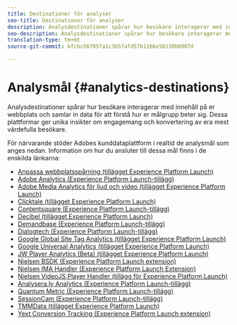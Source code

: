 ```yaml
---
title: Destinationer för analyser
seo-title: Destinationer för analyser
description: Analysdestinationer spårar hur besökare interagerar med innehåll på er webbplats och samlar in data för att förstå hur er målgrupp beter sig. Dessa plattformar ger unika insikter om engagemang och konvertering av era mest värdefulla besökare.
seo-description: Analysdestinationer spårar hur besökare interagerar med innehåll på er webbplats och samlar in data för att förstå hur er målgrupp beter sig. Dessa plattformar ger unika insikter om engagemang och konvertering av era mest värdefulla besökare.
translation-type: tm+mt
source-git-commit: bfcbc56f05fa1c3b5fafd57b1166e50130b6007d

---
```



# Analysmål {#analytics-destinations}

Analysdestinationer spårar hur besökare interagerar med innehåll på er webbplats och samlar in data för att förstå hur er målgrupp beter sig. Dessa plattformar ger unika insikter om engagemang och konvertering av era mest värdefulla besökare.

För närvarande stöder Adobes kunddataplattform i realtid de analysmål som anges nedan. Information om hur du ansluter till dessa mål finns i de enskilda länkarna:

* [Anpassa webbplatsspårning (tillägget Experience Platform Launch)](/help/rtcdp/destinations/adform-extension.md)
* [Adobe Analytics (Experience Platform Launch-tillägg)](/help/rtcdp/destinations/adobe-analytics-extension.md)
* [Adobe Media Analytics för ljud och video (tillägget Experience Platform Launch)](/help/rtcdp/destinations/adobe-video-analytics-extension.md)
* [Clicktale (tillägget Experience Platform Launch)](/help/rtcdp/destinations/clicktale-extension.md)
* [Contentsquare (Experience Platform Launch-tillägg)](/help/rtcdp/destinations/contentsquare-extension.md)
* [Decibel (tillägget Experience Platform Launch)](/help/rtcdp/destinations/decibel-extension.md)
* [Demandbase (Experience Platform Launch-tillägg)](/help/rtcdp/destinations/demandbase-extension.md)
* [Dialogtech (Experience Platform Launch-tillägg)](/help/rtcdp/destinations/dialogtech-extension.md)
* [Google Global Site Tag Analytics (tillägget Experience Platform Launch)](/help/rtcdp/destinations/gtag-analytics-extension.md)
* [Google Universal Analytics (tillägget Experience Platform Launch)](/help/rtcdp/destinations/google-universal-analytics-extension.md)
* [JW Player Analytics (Beta) (tillägget Experience Platform Launch)](/help/rtcdp/destinations/jw-player-analytics-extension.md)
* [Nielsen BSDK (Experience Platform Launch extension)](nielsen-bsdk-extension.md)
* [Nielsen IMA Handler (Experience Platform Launch Extension)](nielsen-ima-extension.md)
* [Nielsen VideoJS Player Handler (tillägg för Experience Platform Launch)](nielsen-videojs-extension.md)
* [Analysera.ly Analytics (Experience Platform Launch-tillägg)](parsely-extension.md)
* [Quantum Metric (Experience Platform Launch-tillägg)](quantum-metric-extension.md)
* [SessionCam (Experience Platform Launch-tillägg)](sessioncam-extension.md)
* [TMMData (tillägget Experience Platform Launch)](tmmdata-extension.md)
* [Yext Conversion Tracking (Experience Platform Launch extension)](yext-extension.md)
